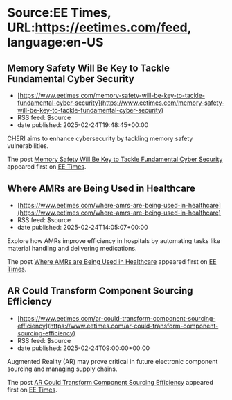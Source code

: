 # Source:EE Times, URL:https://eetimes.com/feed, language:en-US

## Memory Safety Will Be Key to Tackle Fundamental Cyber Security
 - [https://www.eetimes.com/memory-safety-will-be-key-to-tackle-fundamental-cyber-security](https://www.eetimes.com/memory-safety-will-be-key-to-tackle-fundamental-cyber-security)
 - RSS feed: $source
 - date published: 2025-02-24T19:48:45+00:00

<p>CHERI aims to enhance cybersecurity by tackling memory safety vulnerabilities. </p>
<p>The post <a href="https://www.eetimes.com/memory-safety-will-be-key-to-tackle-fundamental-cyber-security/">Memory Safety Will Be Key to Tackle Fundamental Cyber Security</a> appeared first on <a href="https://www.eetimes.com">EE Times</a>.</p>

## Where AMRs are Being Used in Healthcare
 - [https://www.eetimes.com/where-amrs-are-being-used-in-healthcare](https://www.eetimes.com/where-amrs-are-being-used-in-healthcare)
 - RSS feed: $source
 - date published: 2025-02-24T14:05:07+00:00

<p>Explore how AMRs improve efficiency in hospitals by automating tasks like material handling and delivering medications. </p>
<p>The post <a href="https://www.eetimes.com/where-amrs-are-being-used-in-healthcare/">Where AMRs are Being Used in Healthcare</a> appeared first on <a href="https://www.eetimes.com">EE Times</a>.</p>

## AR Could Transform Component Sourcing Efficiency
 - [https://www.eetimes.com/ar-could-transform-component-sourcing-efficiency](https://www.eetimes.com/ar-could-transform-component-sourcing-efficiency)
 - RSS feed: $source
 - date published: 2025-02-24T09:00:00+00:00

<p>Augmented Reality (AR) may prove critical in future electronic component sourcing and managing supply chains.</p>
<p>The post <a href="https://www.eetimes.com/ar-could-transform-component-sourcing-efficiency/">AR Could Transform Component Sourcing Efficiency</a> appeared first on <a href="https://www.eetimes.com">EE Times</a>.</p>

